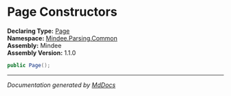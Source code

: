 ﻿<!--  
  <auto-generated>   
    The contents of this file were generated by a tool.  
    Changes to this file may be list if the file is regenerated  
  </auto-generated>   
-->

# Page Constructors

**Declaring Type:** [Page](../index.md)  
**Namespace:** [Mindee.Parsing.Common](../../index.md)  
**Assembly:** Mindee  
**Assembly Version:** 1.1.0

```csharp
public Page();
```
___

*Documentation generated by [MdDocs](https://github.com/ap0llo/mddocs)*
